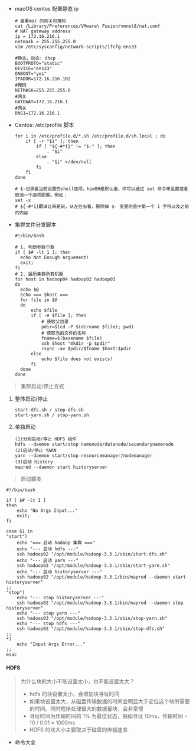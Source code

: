 - macOS  centos 配置静态 ip

  ```shell
  # 查看mac 的网关和掩码
  cat /Library/Preferences/VMware\ Fusion/vmnet8/nat.conf
  # NAT gateway address
  ip = 172.16.216.1
  netmask = 255.255.255.0
  vim /etc/sysconfig/network-scripts/ifcfg-ens33
  ```

  ```properties
  #静态，动态: dhcp
  BOOTPROTO="static"
  DEVICE="ens33"
  ONBOOT="yes"
  IPADDR=172.16.216.102
  #掩码
  NETMASK=255.255.255.0
  #网关
  GATEWAY=172.16.216.1
  #网关
  DNS1=172.16.216.1
  ```



- Centos: /etc/profile 脚本

  ```shell
  for i in /etc/profile.d/*.sh /etc/profile.d/sh.local ; do
      if [ -r "$i" ]; then
          if [ "${-#*i}" != "$-" ]; then
              . "$i"
          else
              . "$i" >/dev/null
          fi
      fi
  done
  
  # $-记录着当前设置的shell选项，himBH是默认值，你可以通过 set 命令来设置或者取消一个选项配置。例如：
  set -x
  # ${-#*i}翻译过来是说，从左往右看，删除掉 $- 变量的值中第一个 i 字符以及之前的内容
  ```

  

- 集群文件分发脚本

  ```shell
  #!/bin/bash
  
  # 1. 判断参数个数
  if [ $# -lt 1 ]; then
  	echo Not Enough Arguement!
  	exit;
  fi
  # 2. 遍历集群所有机器
  for host in hadoop04 hadoop02 hadoop03
  do
  	echo $@
  	echo === $host ===
  	for file in $@
  	do
  		echo $file
  		if [ -e $file ]; then
  			# 获取父目录
  			pdir=$(cd -P $(dirname $file); pwd)
  			# 获取当前文件的名称
  			fname=$(basename $file)
  			ssh $host "mkdir -p $pdir"
  			rsync -av $pdir/$fname $host:$pdir
  		else
  			echo $file does not exists!
  		fi
  	done
  done
  ```

  

> 集群启动/停止方式

1. 整体启动/停止

   ```shell
   start-dfs.sh / stop-dfs.sh
   start-yarn.sh / stop-yarn.sh
   ```

2. 单独启动

   ```shell
   (1)分别启动/停止 HDFS 组件
   hdfs --daemon start/stop namenode/datanode/secondarynamenode
   (2)启动/停止 YARN
   yarn --daemon start/stop resourcemanager/nodemanager
   (3)启动 history
   mapred --daemon start historyserver
   ```

> 启动脚本

```shell
#!/bin/bash

if [ $# -lt 1 ]
then
	echo "No Args Input..."
	exit;
fi

case $1 in 
"start")
	echo "=== 启动 hadoop 集群 ==="
	echo "--- 启动 hdfs ---"
	ssh hadoop02 "/opt/module/hadoop-3.3.1/sbin/start-dfs.sh"
	echo "--- 启动 yarn ---"
	ssh hadoop03 "/opt/module/hadoop-3.3.1/sbin/start-yarn.sh"	
	echo "--- 启动 historyserver ---"
	ssh hadoop02 "/opt/module/hadoop-3.3.1/bin/mapred --daemon start historyserver"
;;
"stop")
	echo "--- stop historyserver ---"
	ssh hadoop02 "/opt/module/hadoop-3.3.1/bin/mapred --daemon stop historyserver"
	echo "--- stop yarn ---"
	ssh hadoop03 "/opt/module/hadoop-3.3.1/sbin/stop-yarn.sh"
	echo "--- stop hdfs ---"
	ssh hadoop02 "/opt/module/hadoop-3.3.1/sbin/stop-dfs.sh"
;;
*)
	echo "Input Args Error..."
;;
esac
```



#### HDFS

> 为什么块的大小不能设置太小，也不能设置太大？
>
> - hdfs 的块设置太小，会增加块寻址时间
> - 如果块设置太大，从磁盘传输数据的时间会明显大于定位这个块所需要的时间。同时程序处理很大的数据量块，会非常慢
> - 寻址时间为传输时间的 1% 为最佳状态，假如寻址 10ms，传输时间 = 10 / 0.01 = 1000ms
> - HDFS 的块大小主要取决于磁盘的传输速率

- 命令大全